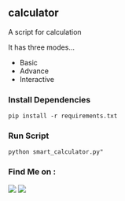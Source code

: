 ## calculator
A script for calculation

It has three modes...
- Basic 
- Advance
- Interactive

### Install Dependencies
```
pip install -r requirements.txt
```

### Run Script
```
python smart_calculator.py"
```

### Find Me on :
<p align="left">
  <a href="https://github.com/adhiraj-ranjan" target="_blank"><img src="https://img.shields.io/badge/Github-ADHIRAJ--RANJAN-green?style=for-the-badge&logo=github"></a>
  <a href="https://www.instagram.com/adhiraj_ranjan" target="_blank"><img src="https://img.shields.io/badge/IG-%40adhiraj_ranjan-red?style=for-the-badge&logo=instagram"></a>
</p>
